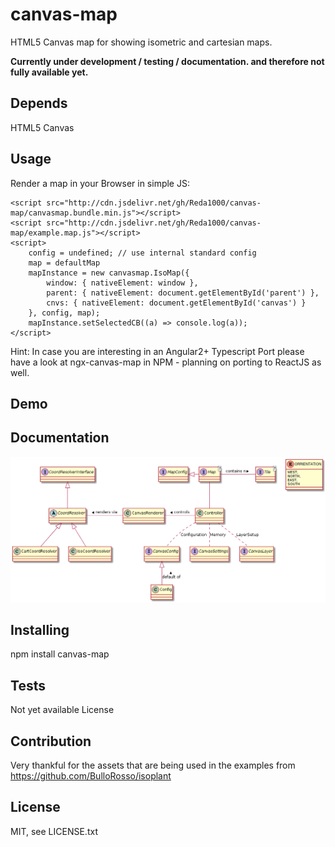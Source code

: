 # canvas-map
HTML5 Canvas map for showing isometric and cartesian maps. 

__Currently under development / testing / documentation. and therefore not fully available yet.__

## Depends
HTML5 Canvas

## Usage
Render a map in your Browser in simple JS:

    <script src="http://cdn.jsdelivr.net/gh/Reda1000/canvas-map/canvasmap.bundle.min.js"></script>
    <script src="http://cdn.jsdelivr.net/gh/Reda1000/canvas-map/example.map.js"></script>
    <script>
        config = undefined; // use internal standard config
        map = defaultMap
        mapInstance = new canvasmap.IsoMap({
            window: { nativeElement: window },
            parent: { nativeElement: document.getElementById('parent') },
            cnvs: { nativeElement: document.getElementById('canvas') }
        }, config, map);
        mapInstance.setSelectedCB((a) => console.log(a));
    </script>

Hint: In case you are interesting in an Angular2+ Typescript Port please have a look at ngx-canvas-map in NPM - planning on porting to ReactJS as well.

## Demo


## Documentation
<!-- 
@startuml

interface CoordResolverInterface
abstract class CoordResolver
class CartCoordResolver
class IsoCoordResolver

CoordResolverInterface <|-- CoordResolver
CoordResolver <|-- CartCoordResolver
CoordResolver <|-- IsoCoordResolver

interface CanvasConfig
class Config

CanvasConfig <|-- Config : default of <

interface CanvasSettings

interface CanvasLayer

class CanvasRenderer
class Controller
Controller -left- CanvasRenderer : controls >
CanvasRenderer -left- CoordResolver : renders via >
Controller .. CanvasSettings : Memory
Controller .. CanvasLayer : LayerSetup
Controller .. CanvasConfig : Configuration

interface MapConfig
interface Map<T>
interface Tile<T>
MapConfig <|-right- Map
Map -right- Tile : contains n >
Map -- Controller

enum ORRIENTATION {
WEST,
NORTH,
EAST,
SOUTH
}

@enduml
-->
![alt text](https://github.com/Reda1000/canvas-map/blob/master/diagram.png)

## Installing
npm install canvas-map

## Tests
Not yet available
License

## Contribution
Very thankful for the assets that are being used in the examples from https://github.com/BulloRosso/isoplant

## License
MIT, see LICENSE.txt
